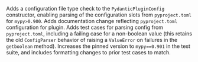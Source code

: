 Adds a configuration file type check to the `PydanticPluginConfig` constructor, enabling parsing of the configuration slots from `pyproject.toml` for `mypy>0.900`.
Adds documentation change reflecting `pyproject.toml` configuration for plugin.
Adds test cases for parsing config from `pyproject.toml`, including a failing case for a non-boolean value (this retains the old `ConfigParser` behavior of raising a `ValueError` on failures in the `getboolean` method).
Increases the pinned version to `mypy==0.901` in the test suite, and includes formatting changes to prior test cases to match.
